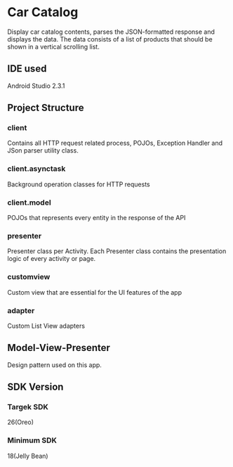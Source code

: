 # Car Catalog
Display car catalog contents, parses the JSON-formatted response and displays the data. The data consists
of a list of products that should be shown in a vertical scrolling list. 

## IDE used ##
Android Studio 2.3.1

## Project Structure ##

### client ###
Contains all HTTP request related process, POJOs, Exception Handler and JSon parser utility class.

### client.asynctask ###
Background operation classes for HTTP requests

### client.model ###
POJOs that represents every entity in the response of the API

### presenter ###
Presenter class per Activity. Each Presenter class contains the presentation logic of every activity or page.

### customview ###
Custom view that are essential for the UI features of the app

### adapter ###
Custom List View adapters

## Model-View-Presenter ##
Design pattern used on this app.

## SDK Version ##

### Targek SDK ###
26(Oreo)

### Minimum SDK ###
18(Jelly Bean)

